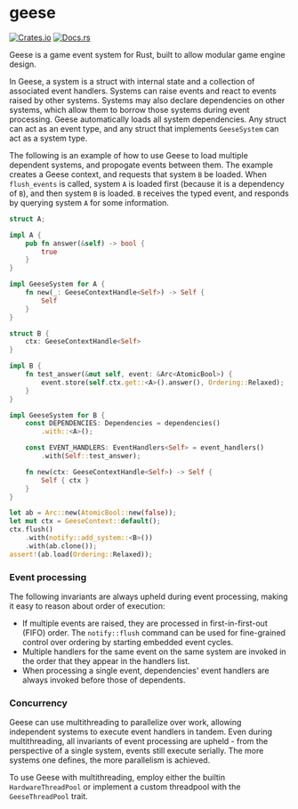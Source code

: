 # geese

[![Crates.io](https://img.shields.io/crates/v/geese.svg)](https://crates.io/crates/geese)
[![Docs.rs](https://docs.rs/geese/badge.svg)](https://docs.rs/geese)

Geese is a game event system for Rust, built to allow modular game engine design.

In Geese, a system is a struct with internal state and a collection of associated
event handlers. Systems can raise events and react to events raised by other
systems. Systems may also declare dependencies on other systems, which allow
them to borrow those systems during event processing. Geese automatically
loads all system dependencies. Any struct can act as an event type, and any struct
that implements `GeeseSystem` can act as a system type.

The following is an example of how to use Geese to load multiple dependent systems,
and propogate events between them. The example creates a Geese context,
and requests that system `B` be loaded. When `flush_events` is called,
system `A` is loaded first (because it is a dependency of `B`), and then
system `B` is loaded. `B` receives the typed event, and responds by querying
system `A` for some information.

```rust
struct A;

impl A {
    pub fn answer(&self) -> bool {
        true
    }
}

impl GeeseSystem for A {
    fn new(_: GeeseContextHandle<Self>) -> Self {
        Self
    }
}

struct B {
    ctx: GeeseContextHandle<Self>
}

impl B {
    fn test_answer(&mut self, event: &Arc<AtomicBool>) {
        event.store(self.ctx.get::<A>().answer(), Ordering::Relaxed);
    }
}

impl GeeseSystem for B {
    const DEPENDENCIES: Dependencies = dependencies()
        .with::<A>();

    const EVENT_HANDLERS: EventHandlers<Self> = event_handlers()
        .with(Self::test_answer);

    fn new(ctx: GeeseContextHandle<Self>) -> Self {
        Self { ctx }
    }
}

let ab = Arc::new(AtomicBool::new(false));
let mut ctx = GeeseContext::default();
ctx.flush()
    .with(notify::add_system::<B>())
    .with(ab.clone());
assert!(ab.load(Ordering::Relaxed));
```

### Event processing

The following invariants are always upheld during event processing, making it easy to reason about order of execution:

- If multiple events are raised, they are processed in first-in-first-out (FIFO) order. The `notify::flush` command
can be used for fine-grained control over ordering by starting embedded event cycles.
- Multiple handlers for the same event on the same system are invoked in the order that they appear in the handlers list.
- When processing a single event, dependencies' event handlers are always invoked before those of dependents.

### Concurrency

Geese can use multithreading to parallelize over work, allowing independent systems to execute event handlers in tandem.
Even during multithreading, all invariants of event processing are upheld - from the perspective of a single system, events still
execute serially. The more systems one defines, the more parallelism is achieved.

To use Geese with multithreading, employ either the builtin `HardwareThreadPool` or implement a custom threadpool with the `GeeseThreadPool` trait.